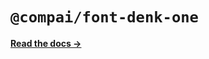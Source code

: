 # `@compai/font-denk-one`

[**Read the docs &rarr;**](https://components.ai/docs/typefaces/denk-one)
